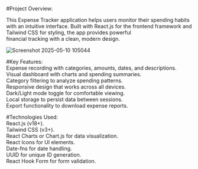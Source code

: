 #Project Overview:

This Expense Tracker application helps users monitor their spending habits with an intuitive interface. Built with React.js for the frontend framework and Tailwind CSS for styling, the app provides powerful <br>financial tracking with a clean, modern design.

![Screenshot 2025-05-10 105044](https://github.com/user-attachments/assets/36705975-c55f-4ed0-8df9-0741e3a5b06c)




#Key Features:<br>
Expense recording with categories, amounts, dates, and descriptions.<br>
Visual dashboard with charts and spending summaries.<br>
Category filtering to analyze spending patterns.<br>
Responsive design that works across all devices.<br>
Dark/Light mode toggle for comfortable viewing.<br>
Local storage to persist data between sessions.<br>
Export functionality to download expense reports.

#Technologies Used:<br>
React.js (v18+).<br>
Tailwind CSS (v3+).<br>
React Charts or Chart.js for data visualization.<br>
React Icons for UI elements.<br>
Date-fns for date handling.<br>
UUID for unique ID generation.<br>
React Hook Form for form validation.
